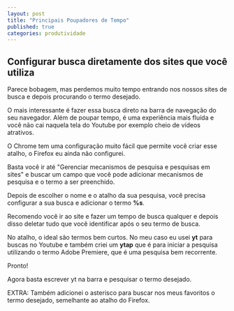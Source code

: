 ```yaml
---
layout: post
title: "Principais Poupadores de Tempo"
published: true
categories: produtividade
---
```


## Configurar busca diretamente dos sites que você utiliza
Parece bobagem, mas perdemos muito tempo entrando nos nossos sites de busca e depois procurando o termo desejado. 

O mais interessante é fazer essa busca direto na barra de navegação do seu navegador. Além de poupar tempo, é uma experiência mais fluída e você não cai naquela tela do Youtube por exemplo cheio de vídeos atrativos. 

O Chrome tem uma configuração muito fácil que permite você criar esse atalho, o Firefox eu ainda não configurei. 

Basta você ir até "Gerenciar mecanismos de pesquisa e pesquisas em sites" e buscar um campo que você pode adicionar mecanismos de pesquisa e o termo a ser preenchido. 

Depois de escolher o nome e o atalho da sua pesquisa, você precisa configurar a sua busca e adicionar o termo **%s**. 

Recomendo você ir ao site e fazer um tempo de busca qualquer e depois disso deletar tudo que você identificar após o seu termo de busca. 

No atalho, o ideal são termos bem curtos. No meu caso eu usei **yt** para buscas no Youtube e também criei um **ytap** que é para iniciar a pesquisa utilizando o termo Adobe Premiere, que é uma pesquisa bem recorrente. 

Pronto! 

Agora basta escrever yt na barra e pesquisar o termo desejado. 

EXTRA: Também adicionei o asterisco para buscar nos meus favoritos o termo desejado, semelhante ao atalho do Firefox.

